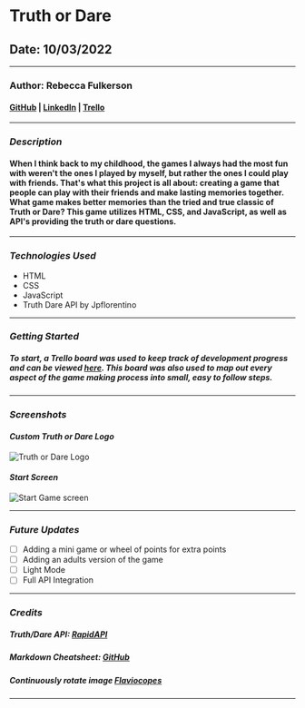 # **Truth or Dare**

## **Date:** 10/03/2022
***

### **Author:** Rebecca Fulkerson


#### [GitHub](https://github.com/ralicynf) | [LinkedIn](https://www.linkedin.com/in/fulkersonrebecca/) | [Trello](https://trello.com/b/rWf58B2v/truth-or-dare)
***

### ***Description***

#### When I think back to my childhood, the games I always had the most fun with weren't the ones I played by myself, but rather the ones I could play with friends. That's what this project is all about: creating a game that people can play with their friends and make lasting memories together. What game makes better memories than the tried and true classic of Truth or Dare? This game utilizes HTML, CSS, and JavaScript, as well as API's providing the truth or dare questions.
***

### ***Technologies Used***

* HTML
* CSS
* JavaScript
* Truth Dare API by Jpflorentino
***

### ***Getting Started***

##### To start, a Trello board was used to keep track of development progress and can be viewed [here](https://trello.com/b/rWf58B2v/truth-or-dare). This board was also used to map out every aspect of the game making process into small, easy to follow steps. 

***

### ***Screenshots*** 

#### *Custom Truth or Dare Logo*
![Truth or Dare Logo](https://i.imgur.com/7dieTWk.png)

#### *Start Screen*
![Start Game screen](https://i.imgur.com/aLFFzGj.png)
***

### ***Future Updates***

- [ ] Adding a mini game or wheel of points for extra points
- [ ] Adding an adults version of the game
- [ ] Light Mode
- [ ] Full API Integration
 ***

### ***Credits***

##### Truth/Dare API: [RapidAPI](https://rapidapi.com/Jpflorentino/api/truth-dare)

##### Markdown Cheatsheet: [GitHub](https://guides.github.com/pdfs/markdown-cheatsheet-online.pdf)

##### Continuously rotate image [Flaviocopes](https://flaviocopes.com/rotate-image/)

***